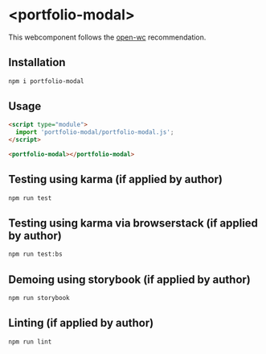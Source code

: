 # \<portfolio-modal>

This webcomponent follows the [open-wc](https://github.com/open-wc/open-wc) recommendation.

## Installation
```bash
npm i portfolio-modal
```

## Usage
```html
<script type="module">
  import 'portfolio-modal/portfolio-modal.js';
</script>

<portfolio-modal></portfolio-modal>
```

## Testing using karma (if applied by author)
```bash
npm run test
```

## Testing using karma via browserstack (if applied by author)
```bash
npm run test:bs
```

## Demoing using storybook (if applied by author)
```bash
npm run storybook
```

## Linting (if applied by author)
```bash
npm run lint
```
